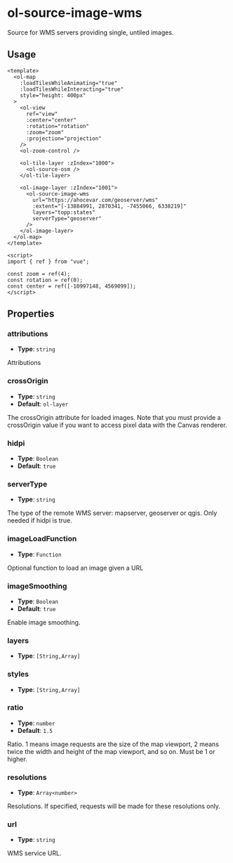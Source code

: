 # ol-source-image-wms

Source for WMS servers providing single, untiled images.

<script setup>
import ImageWMSDemo from "@demos/ImageWMSDemo.vue"
</script>

<ClientOnly>
<ImageWMSDemo />
</ClientOnly>

## Usage

```vue
<template>
  <ol-map
    :loadTilesWhileAnimating="true"
    :loadTilesWhileInteracting="true"
    style="height: 400px"
  >
    <ol-view
      ref="view"
      :center="center"
      :rotation="rotation"
      :zoom="zoom"
      :projection="projection"
    />
    <ol-zoom-control />

    <ol-tile-layer :zIndex="1000">
      <ol-source-osm />
    </ol-tile-layer>

    <ol-image-layer :zIndex="1001">
      <ol-source-image-wms
        url="https://ahocevar.com/geoserver/wms"
        :extent="[-13884991, 2870341, -7455066, 6338219]"
        layers="topp:states"
        serverType="geoserver"
      />
    </ol-image-layer>
  </ol-map>
</template>

<script>
import { ref } from "vue";

const zoom = ref(4);
const rotation = ref(0);
const center = ref([-10997148, 4569099]);
</script>
```

## Properties

### attributions

- **Type**: `string`

Attributions

### crossOrigin

- **Type**: `string`
- **Default**: `ol-layer`

The crossOrigin attribute for loaded images. Note that you must provide a crossOrigin value if you want to access pixel data with the Canvas renderer.

### hidpi

- **Type**: `Boolean`
- **Default**: `true`

### serverType

- **Type**: `string`

The type of the remote WMS server: mapserver, geoserver or qgis. Only needed if hidpi is true.

### imageLoadFunction

- **Type**: `Function`

Optional function to load an image given a URL

### imageSmoothing

- **Type**: `Boolean`
- **Default**: `true`

Enable image smoothing.

### layers

- **Type**: `[String,Array]`

### styles

- **Type**: `[String,Array]`

### ratio

- **Type**: `number`
- **Default**: `1.5`

Ratio. 1 means image requests are the size of the map viewport, 2 means twice the width and height of the map viewport, and so on. Must be 1 or higher.

### resolutions

- **Type**: `Array<number>`

Resolutions. If specified, requests will be made for these resolutions only.

### url

- **Type**: `string`

WMS service URL.
